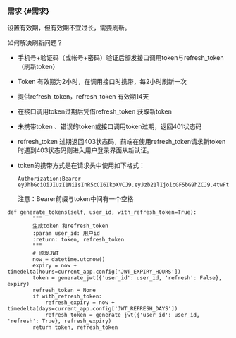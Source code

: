 ### 需求 {#需求}

设置有效期，但有效期不宜过长，需要刷新。

如何解决刷新问题？

* 手机号+验证码（或帐号+密码）验证后颁发接口调用token与refresh\_token（刷新token）

* Token 有效期为2小时，在调用接口时携带，每2小时刷新一次

* 提供refresh\_token，refresh\_token 有效期14天

* 在接口调用token过期后凭借refresh\_token 获取新token

* 未携带token 、错误的token或接口调用token过期，返回401状态码

* refresh\_token 过期返回403状态码，前端在使用refresh\_token请求新token时遇到403状态码则进入用户登录界面从新认证。

* token的携带方式是在请求头中使用如下格式：

  ```
  Authorization:Bearer eyJhbGciOiJIUzI1NiIsInR5cCI6IkpXVCJ9.eyJzb21lIjoicGF5bG9hZCJ9.4twFt5NiznN84AWoo1d7KO1T_yoc0Z6XOpOVswacPZg
  ```

  注意：Bearer前缀与token中间有一个空格

```
def generate_tokens(self, user_id, with_refresh_token=True):
        """
        生成token 和refresh_token
        :param user_id: 用户id
        :return: token, refresh_token
        """
        # 颁发JWT
        now = datetime.utcnow()
        expiry = now + timedelta(hours=current_app.config['JWT_EXPIRY_HOURS'])
        token = generate_jwt({'user_id': user_id, 'refresh': False}, expiry)
        refresh_token = None
        if with_refresh_token:
            refresh_expiry = now + timedelta(days=current_app.config['JWT_REFRESH_DAYS'])
            refresh_token = generate_jwt({'user_id': user_id, 'refresh': True}, refresh_expiry)
        return token, refresh_token
```




